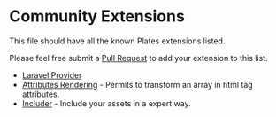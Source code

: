 # Community Extensions

This file should have all the known Plates extensions listed.

Please feel free submit a [Pull Request](https://github.com/thephpleague/plates) to add your extension to this list.

 - [Laravel Provider](https://github.com/franzliedke/laravel-plates)
 - [Attributes Rendering](https://github.com/RobinDev/platesAttributes) - Permits to transform an array in html tag attributes.
 - [Includer](https://github.com/odahcam/plates-includer) - Include your assets in a expert way.
